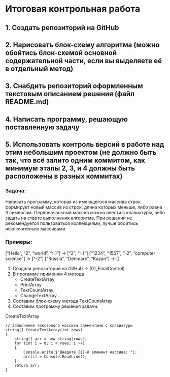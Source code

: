 # **Итоговая контрольная работа**
## 1. Создать репозиторий на GitHub
## 2. Нарисовать блок-схему алгоритма (можно обойтись блок-схемой основной содержательной части, если вы выделяете её в отдельный метод)
## 3. Снабдить репозиторий оформленным текстовым описанием решения (файл README.md)
## 4. Написать программу, решающую поставленную задачу
## 5. Использовать контроль версий в работе над этим небольшим проектом (не должно быть так, что всё залито одним коммитом, как минимум этапы 2, 3, и 4 должны быть расположены в разных коммитах)

### **Задача:**

Написать программу, которая из имеющегося массива строк формирует новый массив из строк, длина которых меньше, либо равна 3 символам. Первоначальный массив можно ввести с клавиатуры, либо задать на старте выполнения алгоритма. При решении не рекомендуется пользоваться коллекциями, лучше обойтись исключительно массивами.

### **Примеры:** 

[“Hello”, “2”, “world”, “:-)”] → [“2”, “:-)”]
[“1234”, “1567”, “-2”, “computer science”] → [“-2”]
[“Russia”, “Denmark”, “Kazan”] → []

1. Создали репозиторий на GitHub -> (01_FinalControl)
2. В прогамме применим 4 метода
    * CreateTextArray
    * PrintArray
    * TextCountArray
    * ChangeTextArray
3. Составим блок-схему метода TextCountArray
4. Составим программу решения задачи.

CreateTextArray
```
// Заполнение текстового массива элементами с клавиатуры
string[] CreateTextArray(int rows)
{
    string[] arr = new string[rows];
    for (int i = 0; i < rows; i ++)
    {
        Console.Write($"Введите {i}-й элемент массива: ");
        arr[i] = Console.ReadLine();
    }
    return arr;
}
```

